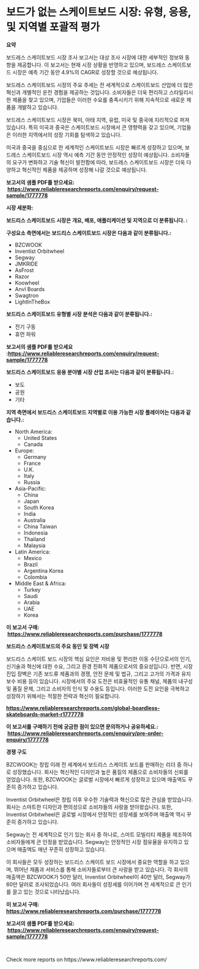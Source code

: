 <p><h1>보드가 없는 스케이트보드 시장: 유형, 응용, 및 지역별 포괄적 평가</h1></p><p><strong>요약</strong></p>
<p><p>보드레스 스케이트보드 시장 조사 보고서는 대상 조사 시장에 대한 세부적인 정보와 동향을 제공합니다. 이 보고서는 현재 시장 상황을 반영하고 있으며, 보드레스 스케이트보드 시장은 예측 기간 동안 4.9%의 CAGR로 성장할 것으로 예상됩니다.</p><p>보드레스 스케이트보드 시장의 주요 추세는 전 세계적으로 스케이트보드 산업에 더 많은 혁신과 개별적인 운전 경험을 제공하는 것입니다. 소비자들은 더욱 편리하고 스타일리시한 제품을 찾고 있으며, 기업들은 이러한 수요를 충족시키기 위해 지속적으로 새로운 제품을 개발하고 있습니다.</p><p>보드레스 스케이트보드 시장은 북미, 아태 지역, 유럽, 미국 및 중국에 지리적으로 퍼져있습니다. 특히 미국과 중국은 스케이트보드 시장에서 큰 영향력을 갖고 있으며, 기업들은 이러한 지역에서의 성장 기회를 탐색하고 있습니다.</p><p>미국과 중국을 중심으로 한 세계적인 스케이트보드 시장은 빠르게 성장하고 있으며, 보드레스 스케이트보드 시장 역시 예측 기간 동안 안정적인 성장이 예상됩니다. 소비자들의 요구가 변화하고 기술 혁신이 발전함에 따라, 보드레스 스케이트보드 시장은 더욱 다양하고 혁신적인 제품을 제공하며 성장해 나갈 것으로 예상됩니다.</p></p>
<p><strong>보고서의 샘플 PDF를 받으세요: &nbsp;<a href="https://www.reliableresearchreports.com/enquiry/request-sample/1777778">https://www.reliableresearchreports.com/enquiry/request-sample/1777778</a></strong></p>
<p><strong>시장 세분화:</strong></p>
<p><strong> 보드리스 스케이트보드 시장은 개요, 배포, 애플리케이션 및 지역으로 더 분류됩니다. :</strong></p>
<p><strong>구성요소 측면에서는 보드리스 스케이트보드 시장은 다음과 같이 분류됩니다.:</strong></p>
<p><ul><li>BZCWOOK</li><li>Inventist Orbitwheel</li><li>Segway</li><li>JMKRIDE</li><li>AsFrost</li><li>Razor</li><li>Koowheel</li><li>Anvl Boards</li><li>Swagtron</li><li>LightInTheBox</li></ul></p>
<p><strong> 보드리스 스케이트보드 유형별 시장 분석은 다음과 같이 분류됩니다.:</strong></p>
<p><ul><li>전기 구동</li><li>휴먼 파워</li></ul></p>
<p><strong>보고서의 샘플 PDF를 받으세요 :<a href="https://www.reliableresearchreports.com/enquiry/request-sample/1777778">https://www.reliableresearchreports.com/enquiry/request-sample/1777778</a></strong></p>
<p><strong> 보드리스 스케이트보드 응용 분야별 시장 산업 조사는 다음과 같이 분류됩니다.:</strong></p>
<p><ul><li>보도</li><li>공원</li><li>기타</li></ul></p>
<p><strong>지역 측면에서 보드리스 스케이트보드 지역별로 이용 가능한 시장 플레이어는 다음과 같습니다.:</strong></p>
<p><ul>
    <li>
        North America:
        <ul>
            <li>United States</li>
            <li>Canada</li>
        </ul>
    </li>
    <li>
        Europe:
        <ul>
            <li>Germany</li>
            <li>France</li>
            <li>U.K.</li>
            <li>Italy</li>
            <li>Russia</li>
        </ul>
    </li>
    <li>
        Asia-Pacific:
        <ul>
            <li>China</li>
            <li>Japan</li>
            <li>South Korea</li>
            <li>India</li>
            <li>Australia</li>
            <li>China Taiwan</li>
            <li>Indonesia</li>
            <li>Thailand</li>
            <li>Malaysia</li>
        </ul>
    </li>
    <li>
        Latin America:
        <ul>
            <li>Mexico</li>
            <li>Brazil</li>
            <li>Argentina Korea</li>
            <li>Colombia</li>
        </ul>
    </li>
    <li>
        Middle East & Africa:
        <ul>
            <li>Turkey</li>
            <li>Saudi</li>
            <li>Arabia</li>
            <li>UAE</li>
            <li>Korea</li>
        </ul>
    </li>
    </ul></p>
<p><strong>이 보고서 구매: &nbsp;<a href="https://www.reliableresearchreports.com/purchase/1777778">https://www.reliableresearchreports.com/purchase/1777778</a></strong></p>
<p><strong>보드리스 스케이트보드의 주요 동인 및 장벽 시장</strong></p>
<p><p>보드리스 스케이트 보드 시장의 핵심 요인은 저비용 및 편리한 이동 수단으로서의 인기, 신기술과 혁신에 대한 수요, 그리고 환경 친화적 제품으로서의 중요성입니다. 반면, 시장 진입 장벽은 기존 보드류 제품과의 경쟁, 안전 문제 및 법규, 그리고 고가의 가격과 유지 보수 비용 등이 있습니다. 시장에서의 주요 도전은 비효율적인 유통 채널, 제품의 내구성 및 품질 문제, 그리고 소비자의 인식 및 수용도 등입니다. 이러한 도전 요인을 극복하고 성장하기 위해서는 적절한 전략과 혁신이 필요합니다.</p></p>
<p><strong><a href="https://www.reliableresearchreports.com/global-boardless-skateboards-market-r1777778">https://www.reliableresearchreports.com/global-boardless-skateboards-market-r1777778</a></strong></p>
<p><strong>이 보고서를 구매하기 전에 궁금한 점이 있으면 문의하거나 공유하세요.: &nbsp;<a href="https://www.reliableresearchreports.com/enquiry/pre-order-enquiry/1777778">https://www.reliableresearchreports.com/enquiry/pre-order-enquiry/1777778</a></strong></p>
<p><strong>경쟁 구도</strong></p>
<p><p>BZCWOOK는 창립 이래 전 세계에서 보드리스 스케이트 보드를 판매하는 리더 중 하나로 성장했습니다. 회사는 혁신적인 디자인과 높은 품질의 제품으로 소비자들의 신뢰를 얻었습니다. 또한, BZCWOOK는 글로벌 시장에서 빠르게 성장하고 있으며 매출액도 꾸준히 증가하고 있습니다.</p><p>Inventist Orbitwheel은 창립 이후 우수한 기술력과 혁신으로 많은 관심을 받았습니다. 회사는 스마트한 디자인과 편의성으로 소비자들의 사랑을 받아왔습니다. 또한, Inventist Orbitwheel은 글로벌 시장에서 안정적인 성장세를 보여주며 매출액 역시 꾸준히 증가하고 있습니다.</p><p>Segway는 전 세계적으로 인기 있는 회사 중 하나로, 스마트 모빌리티 제품을 제조하여 소비자들에게 큰 인정을 받았습니다. Segway는 안정적인 시장 점유율을 유지하고 있으며 매출액도 매년 꾸준히 성장하고 있습니다.</p><p>이 회사들은 모두 성장하는 보드리스 스케이트 보드 시장에서 중요한 역할을 하고 있으며, 뛰어난 제품과 서비스를 통해 소비자들로부터 큰 사랑을 받고 있습니다. 각 회사의 매출액은 BZCWOOK가 50만 달러, Inventist Orbitwheel이 40만 달러, Segway가 60만 달러로 조사되었습니다. 여러 회사들이 성장세를 이어가며 전 세계적으로 큰 인기를 끌고 있는 것으로 나타났습니다.</p></p>
<p><strong>이 보고서 구매: &nbsp; <a href="https://www.reliableresearchreports.com/purchase/1777778">https://www.reliableresearchreports.com/purchase/1777778</a></strong></p>
<p><strong>보고서의 샘플 PDF를 받으세요: &nbsp;<a href="https://www.reliableresearchreports.com/enquiry/request-sample/1777778">https://www.reliableresearchreports.com/enquiry/request-sample/1777778</a></strong><strong></strong></p>
<p>&nbsp;</p>
<p>Check more reports on https://www.reliableresearchreports.com/</p>